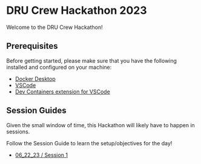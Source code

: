 # DRU Crew Hackathon 2023

Welcome to the DRU Crew Hackathon!

## Prerequisites

Before getting started, please make sure that you have the following installed and configured on your machine:

- [Docker Desktop](https://www.docker.com/products/docker-desktop/)
- [VSCode](https://code.visualstudio.com/download)
- [Dev Containers extension for VSCode](https://marketplace.visualstudio.com/items?itemName=ms-vscode-remote.remote-containers)

## Session Guides

Given the small window of time, this Hackathon will likely have to happen in sessions.

Follow the Session Guide to learn the setup/objectives for the day!

- [06_22_23 / Session 1](./docs/06_22_23.md)
